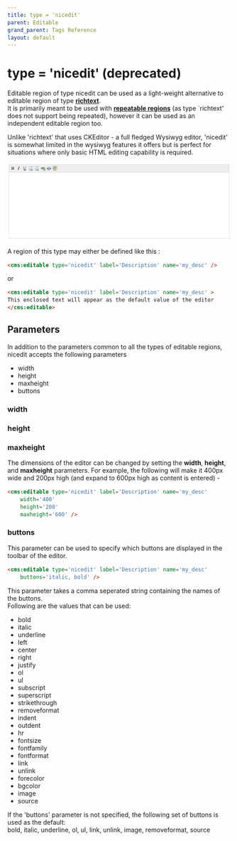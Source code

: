 ```yaml
---
title: type = 'nicedit'
parent: Editable
grand_parent: Tags Reference
layout: default
---
```


# type = 'nicedit' (deprecated)

Editable region of type nicedit can be used as a light-weight alternative to editable region of type [**richtext**](../richtext.html).<br/>
It is primarily meant to be used with [**repeatable regions**](../../concepts/repeatable-regions.html) (as type `richtext' does not support being repeated), however it can be used as an independent editable region too.

Unlike 'richtext' that uses CKEditor - a full fledged Wysiwyg editor, 'nicedit' is somewhat limited in the wysiwyg features it offers but is perfect for situations where only basic HTML editing capability is required. 

![](../../assets/img/contents/editable-nicedit.png)

A region of this type may either be defined like this :

```html
<cms:editable type='nicedit' label='Description' name='my_desc' />
```

or

```html
<cms:editable type='nicedit' label='Description' name='my_desc' >
This enclosed text will appear as the default value of the editor
</cms:editable>
```

## Parameters

In addition to the parameters common to all the types of editable regions, nicedit accepts the following parameters

* width
* height
* maxheight
* buttons

### width

### height

### maxheight

The dimensions of the editor can be changed by setting the **width**, **height**, and **maxheight** parameters. For example, the following will make it 400px wide and 200px high (and expand to 600px high as content is entered) -

```html
<cms:editable type='nicedit' label='Description' name='my_desc'
    width='400'
    height='200'
    maxheight='600' />
```

### buttons

This parameter can be used to specify which buttons are displayed in the toolbar of the editor.

```html
<cms:editable type='nicedit' label='Description' name='my_desc'
    buttons='italic, bold' />
```

This parameter takes a comma seperated string containing the names of the buttons.<br/>
Following are the values that can be used:

* bold
* italic
* underline
* left
* center
* right
* justify
* ol
* ul
* subscript
* superscript
* strikethrough
* removeformat
* indent
* outdent
* hr
* fontsize
* fontfamily
* fontformat
* link
* unlink
* forecolor
* bgcolor
* image
* source

If the 'buttons' parameter is not specified, the following set of buttons is used as the default:<br/>
bold, italic, underline, ol, ul, link, unlink, image, removeformat, source
